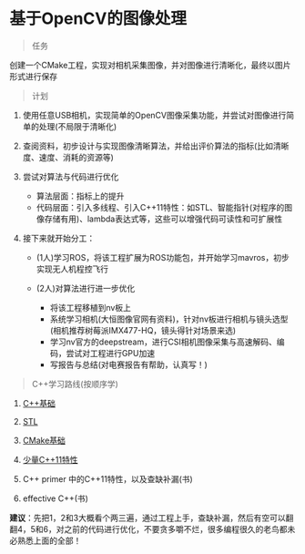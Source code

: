 # 基于OpenCV的图像处理

> 任务

创建一个CMake工程，实现对相机采集图像，并对图像进行清晰化，最终以图片形式进行保存

> 计划

1. 使用任意USB相机，实现简单的OpenCV图像采集功能，并尝试对图像进行简单的处理(不局限于清晰化)
2. 查阅资料，初步设计与实现图像清晰算法，并给出评价算法的指标(比如清晰度、速度、消耗的资源等)
3. 尝试对算法与代码进行优化
   - 算法层面：指标上的提升
   - 代码层面：引入多线程、引入C++11特性：如STL、智能指针(对程序的图像存储有用)、lambda表达式等，这些可以增强代码可读性和可扩展性

4. 接下来就开始分工：

   - (1人)学习ROS，将该工程扩展为ROS功能包，并开始学习mavros，初步实现无人机程控飞行

   - (2人)对算法进行进一步优化
     - 将该工程移植到nv板上
     - 系统学习相机(大恒图像官网有资料)，针对nv板进行相机与镜头选型(相机推荐树莓派IMX477-HQ，镜头得针对场景来选)
     - 学习nv官方的deepstream，进行CSI相机图像采集与高速解码、编码，尝试对工程进行GPU加速
     - 写报告与总结(对电赛报告有帮助，认真写！)

> C++学习路线(按顺序学)

1. [C++基础](http://c.biancheng.net/cplus/)

2. [STL](http://c.biancheng.net/stl/)
3. [CMake基础](https://sfumecjf.github.io/cmake-examples-Chinese/)
4. [少量C++11特性](http://c.biancheng.net/cplus/11/)

5. C++ primer 中的C++11特性，以及查缺补漏(书)

6. effective C++(书)

**建议**：先把1，2和3大概看个两三遍，通过工程上手，查缺补漏，然后有空可以翻翻4，5和6，对之前的代码进行优化，不要贪多嚼不烂，很多编程很久的老鸟都未必熟悉上面的全部！

